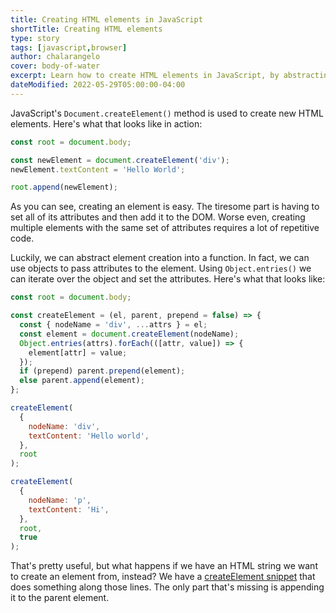 ```yaml
---
title: Creating HTML elements in JavaScript
shortTitle: Creating HTML elements
type: story
tags: [javascript,browser]
author: chalarangelo
cover: body-of-water
excerpt: Learn how to create HTML elements in JavaScript, by abstracting the creation logic into a function.
dateModified: 2022-05-29T05:00:00-04:00
---
```


JavaScript's `Document.createElement()` method is used to create new HTML elements. Here's what that looks like in action:

```js
const root = document.body;

const newElement = document.createElement('div');
newElement.textContent = 'Hello World';

root.append(newElement);
```

As you can see, creating an element is easy. The tiresome part is having to set all of its attributes and then add it to the DOM. Worse even, creating multiple elements with the same set of attributes requires a lot of repetitive code.

Luckily, we can abstract element creation into a function. In fact, we can use objects to pass attributes to the element. Using `Object.entries()` we can iterate over the object and set the attributes. Here's what that looks like:

```js
const root = document.body;

const createElement = (el, parent, prepend = false) => {
  const { nodeName = 'div', ...attrs } = el;
  const element = document.createElement(nodeName);
  Object.entries(attrs).forEach(([attr, value]) => {
    element[attr] = value;
  });
  if (prepend) parent.prepend(element);
  else parent.append(element);
};

createElement(
  {
    nodeName: 'div',
    textContent: 'Hello world',
  },
  root
);

createElement(
  {
    nodeName: 'p',
    textContent: 'Hi',
  },
  root,
  true
);
```

That's pretty useful, but what happens if we have an HTML string we want to create an element from, instead? We have a [createElement snippet](/js/s/create-element) that does something along those lines. The only part that's missing is appending it to the parent element.
